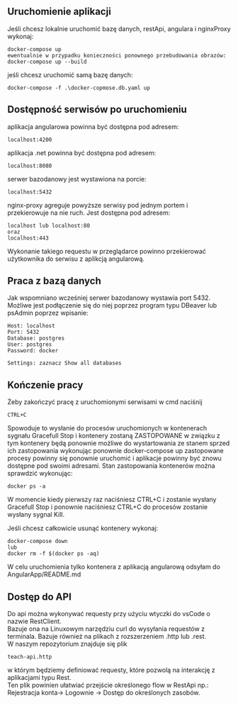 ## Uruchomienie aplikacji
Jeśli chcesz lokalnie uruchomić bazę danych, restApi, angulara i nginxProxy  wykonaj:
```
docker-compose up
ewentualnie w przypadku konieczności ponownego przebudowania obrazów:
docker-compose up --build
```
jeśli chcesz uruchomić samą bazę danych:
```
docker-compose -f .\docker-copmose.db.yaml up 
```
## Dostępność serwisów po uruchomieniu
aplikacja angularowa powinna być dostępna pod adresem:
```
localhost:4200
```
aplikacja .net powinna być dostępna pod adresem:
```
localhost:8080
```
serwer bazodanowy jest wystawiona na porcie:
```
localhost:5432
```
nginx-proxy agreguje powyższe serwisy pod jednym portem i przekierowuje na nie ruch.
Jest dostępna pod adresem:
```
localhost lub localhost:80
oraz
localhost:443
```
Wykonanie takiego requestu w przeglądarce powinno przekierować użytkownika do serwisu z aplikcją angularową.

## Praca z bazą danych
Jak wspomniano wcześniej serwer bazodanowy wystawia port 5432. Możliwe jest podłączenie się do niej poprzez program typu DBeaver lub psAdmin poprzez wpisanie:
```
Host: localhost
Port: 5432
Database: postgres
User: postgres
Password: docker

Settings: zaznacz Show all databases
```
## Kończenie pracy
Żeby zakończyć pracę z uruchomionymi serwisami w cmd naciśnij
```
CTRL+C
```
Spowoduje to wysłanie do procesów uruchomionych w kontenerach sygnału Gracefull Stop i kontenery zostaną ZASTOPOWANE
w związku z tym kontenery będą ponownie możliwe do wystartowania ze stanem sprzed ich zastopowania wykonując ponownie docker-compose up zastopowane procesy powinny się ponownie uruchomić i aplikacje powinny być znowu dostępne pod swoimi adresami. Stan zastopowania kontenerów można sprawdzić wykonując:
```
docker ps -a
```
W momencie kiedy pierwszy raz naciśniesz CTRL+C i zostanie wysłany Gracefull Stop i ponownie naciśniesz CTRL+C do procesów zostanie wysłany sygnal Kill.

Jeśli chcesz całkowicie usunąć kontenery wykonaj:
```
docker-compose down
lub 
docker rm -f $(docker ps -aq)
```

W celu uruchomienia tylko kontenera z aplikacją angularową odsyłam do AngularApp/README.md

## Dostęp do API
Do api można wykonywać requesty przy użyciu wtyczki do vsCode o nazwie RestClient.</br>
Bazuje ona na Linuxowym narzędziu curl do wysyłania requestów z terminala. Bazuje również na plikach z rozszerzeniem .http lub .rest. </br>
W naszym repozytorium znajduje się plik 
```
teach-api.http
```
w którym będziemy definiować requesty, które pozwolą na interakcję z aplikacjami typu Rest.</br> 
Ten plik powinien ułatwiać przejście określonego flow w RestApi np.:</br>
Rejestracja konta-> Logownie -> Dostęp do określonych zasobów.


